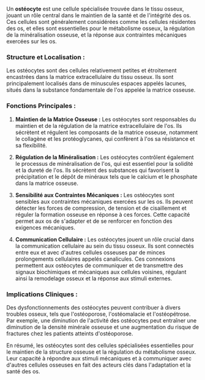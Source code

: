 Un **ostéocyte** est une cellule spécialisée trouvée dans le tissu osseux, jouant un rôle central dans le maintien de la santé et de l'intégrité des os. Ces cellules sont généralement considérées comme les cellules résidentes des os, et elles sont essentielles pour le métabolisme osseux, la régulation de la minéralisation osseuse, et la réponse aux contraintes mécaniques exercées sur les os.

### Structure et Localisation :

Les ostéocytes sont des cellules relativement petites et étroitement encastrées dans la matrice extracellulaire du tissu osseux. Ils sont principalement localisés dans de minuscules espaces appelés lacunes, situés dans la substance fondamentale de l'os appelée la matrice osseuse.

### Fonctions Principales :

1. **Maintien de la Matrice Osseuse :** Les ostéocytes sont responsables du maintien et de la régulation de la matrice extracellulaire de l'os. Ils sécrètent et régulent les composants de la matrice osseuse, notamment le collagène et les protéoglycanes, qui confèrent à l'os sa résistance et sa flexibilité.

2. **Régulation de la Minéralisation :** Les ostéocytes contrôlent également le processus de minéralisation de l'os, qui est essentiel pour la solidité et la dureté de l'os. Ils sécrètent des substances qui favorisent la précipitation et le dépôt de minéraux tels que le calcium et le phosphate dans la matrice osseuse.

3. **Sensibilité aux Contraintes Mécaniques :** Les ostéocytes sont sensibles aux contraintes mécaniques exercées sur les os. Ils peuvent détecter les forces de compression, de tension et de cisaillement et réguler la formation osseuse en réponse à ces forces. Cette capacité permet aux os de s'adapter et de se renforcer en fonction des exigences mécaniques.

4. **Communication Cellulaire :** Les ostéocytes jouent un rôle crucial dans la communication cellulaire au sein du tissu osseux. Ils sont connectés entre eux et avec d'autres cellules osseuses par de minces prolongements cellulaires appelés canalicules. Ces connexions permettent aux ostéocytes de communiquer et de transmettre des signaux biochimiques et mécaniques aux cellules voisines, régulant ainsi la remodelage osseux et la réponse aux stimuli externes.

### Implications Cliniques :

Des dysfonctionnements des ostéocytes peuvent contribuer à divers troubles osseux, tels que l'ostéoporose, l'ostéomalacie et l'ostéopétrose. Par exemple, une diminution de l'activité des ostéocytes peut entraîner une diminution de la densité minérale osseuse et une augmentation du risque de fractures chez les patients atteints d'ostéoporose.

En résumé, les ostéocytes sont des cellules spécialisées essentielles pour le maintien de la structure osseuse et la régulation du métabolisme osseux. Leur capacité à répondre aux stimuli mécaniques et à communiquer avec d'autres cellules osseuses en fait des acteurs clés dans l'adaptation et la santé des os.